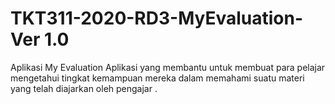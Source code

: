 # TKT311-2020-RD3-MyEvaluation-Ver 1.0
Aplikasi My Evaluation
Aplikasi yang membantu untuk membuat para pelajar mengetahui tingkat kemampuan mereka dalam memahami suatu materi yang  telah diajarkan oleh pengajar .
